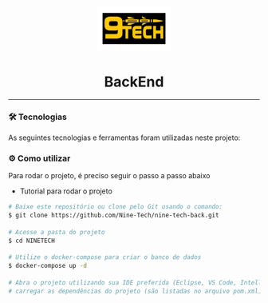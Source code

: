 
<p align="center">
      <img src="https://raw.githubusercontent.com/Nine-Tech/nine-tech-documentation/main/img/logo%209%20tech.png" alt="logo 9tech" width="150">
<h1 align="center"> BackEnd </h1>
<hr>


### :hammer_and_wrench: Tecnologias

As seguintes tecnologias e ferramentas foram utilizadas neste projeto: 

### :gear: Como utilizar

Para rodar o projeto, é preciso seguir o passo a passo abaixo 

- Tutorial para rodar o projeto

```bash
# Baixe este repositório ou clone pelo Git usando o comando:
$ git clone https://github.com/Nine-Tech/nine-tech-back.git

# Acesse a pasta do projeto
$ cd NINETECH

# Utilize o docker-compose para criar o banco de dados
$ docker-compose up -d

# Abra o projeto utilizando sua IDE preferida (Eclipse, VS Code, IntelliJ, etc.), espere o Maven
# carregar as dependências do projeto (são listadas no arquivo pom.xml) e execute!
```



